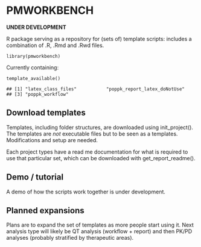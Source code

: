 PMWORKBENCH
===========

**UNDER DEVELOPMENT**

R package serving as a repository for (sets of) template scripts:
includes a combination of .R, .Rmd and .Rwd files.

    library(pmworkbench)

Currently containing:

    template_available()

    ## [1] "latex_class_files"           "poppk_report_latex_doNotUse"
    ## [3] "poppk_workflow"

Download templates
------------------

Templates, including folder structures, are downloaded using
init\_project(). The templates are *not* executable files but to be seen
as a templates. Modifications and setup are needed.

Each project types have a read me documentation for what is required to
use that particular set, which can be downloaded with
get\_report\_readme().

Demo / tutorial
---------------

A demo of how the scripts work together is under development.

Planned expansions
------------------

Plans are to expand the set of templates as more people start using it.
Next analysis type will likely be QT analysis (workflow + report) and
then PK/PD analyses (probably stratified by therapeutic areas).
